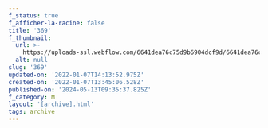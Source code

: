 ```yaml
---
f_status: true
f_afficher-la-racine: false
title: '369'
f_thumbnail:
  url: >-
    https://uploads-ssl.webflow.com/6641dea76c75d9b6904dcf9d/6641dea76c75d9b6904dd367_369.jpg
  alt: null
slug: '369'
updated-on: '2022-01-07T14:13:52.975Z'
created-on: '2022-01-07T13:45:06.528Z'
published-on: '2024-05-13T09:35:37.825Z'
f_category: M
layout: '[archive].html'
tags: archive
---
```



